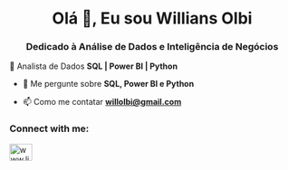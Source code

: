 <h1 align="center">Olá 👋, Eu sou Willians Olbi</h1>
<h3 align="center">Dedicado à Análise de Dados e Inteligência de Negócios</h3>

🌱 Analista de Dados **SQL | Power BI | Python**

- 💬 Me pergunte sobre **SQL, Power BI e Python**

- 📫 Como me contatar **willolbi@gmail.com**

<h3 align="left">Connect with me:</h3>
<p align="left">
<a href="https://www.linkedin.com/in/willians-olbi-2961991a8" target="_blank">
    <img align="center" src="https://raw.githubusercontent.com/rahuldkjain/github-profile-readme-generator/master/src/images/icons/Social/linked-in-alt.svg" alt="www.linkedin.com/in/willians-olbi-2961991a8" height="30" width="40" />
</a>
</p>
